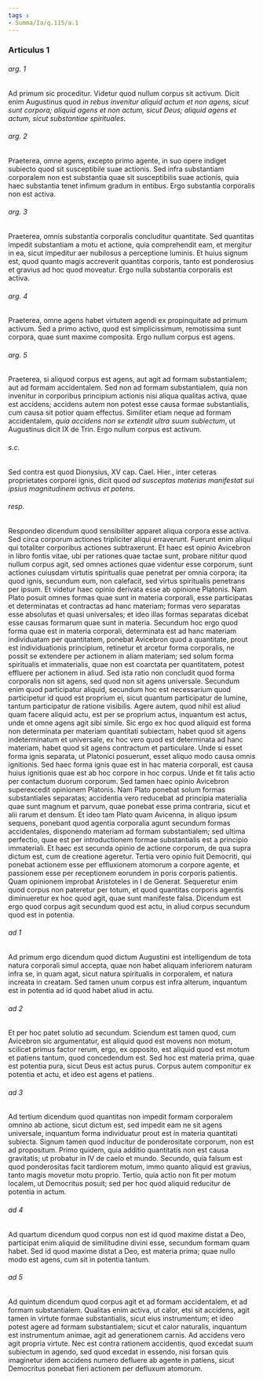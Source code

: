 ```yaml
---
tags : 
- Summa/Ia/q.115/a.1
---
```


### Articulus 1

###### arg. 1
Ad primum sic proceditur. Videtur quod nullum corpus sit activum. Dicit enim Augustinus quod *in rebus invenitur aliquid actum et non agens, sicut sunt corpora; aliquid agens et non actum, sicut Deus; aliquid agens et actum, sicut substantiae spirituales*.

###### arg. 2
Praeterea, omne agens, excepto primo agente, in suo opere indiget subiecto quod sit susceptibile suae actionis. Sed infra substantiam corporalem non est substantia quae sit susceptibilis suae actionis, quia haec substantia tenet infimum gradum in entibus. Ergo substantia corporalis non est activa.

###### arg. 3
Praeterea, omnis substantia corporalis concluditur quantitate. Sed quantitas impedit substantiam a motu et actione, quia comprehendit eam, et mergitur in ea, sicut impeditur aer nubilosus a perceptione luminis. Et huius signum est, quod quanto magis accreverit quantitas corporis, tanto est ponderosius et gravius ad hoc quod moveatur. Ergo nulla substantia corporalis est activa.

###### arg. 4
Praeterea, omne agens habet virtutem agendi ex propinquitate ad primum activum. Sed a primo activo, quod est simplicissimum, remotissima sunt corpora, quae sunt maxime composita. Ergo nullum corpus est agens.

###### arg. 5
Praeterea, si aliquod corpus est agens, aut agit ad formam substantialem; aut ad formam accidentalem. Sed non ad formam substantialem, quia non invenitur in corporibus principium actionis nisi aliqua qualitas activa, quae est accidens; accidens autem non potest esse causa formae substantialis, cum causa sit potior quam effectus. Similiter etiam neque ad formam accidentalem, *quia accidens non se extendit ultra suum subiectum*, ut Augustinus dicit IX de Trin. Ergo nullum corpus est activum.

###### s.c.
Sed contra est quod Dionysius, XV cap. Cael. Hier., inter ceteras proprietates corporei ignis, dicit quod *ad susceptas materias manifestat sui ipsius magnitudinem activus et potens*.

###### resp.
Respondeo dicendum quod sensibiliter apparet aliqua corpora esse activa. Sed circa corporum actiones tripliciter aliqui erraverunt. Fuerunt enim aliqui qui totaliter corporibus actiones subtraxerunt. Et haec est opinio Avicebron in libro fontis vitae, ubi per rationes quae tactae sunt, probare nititur quod nullum corpus agit, sed omnes actiones quae videntur esse corporum, sunt actiones cuiusdam virtutis spiritualis quae penetrat per omnia corpora; ita quod ignis, secundum eum, non calefacit, sed virtus spiritualis penetrans per ipsum. Et videtur haec opinio derivata esse ab opinione Platonis. Nam Plato posuit omnes formas quae sunt in materia corporali, esse participatas et determinatas et contractas ad hanc materiam; formas vero separatas esse absolutas et quasi universales; et ideo illas formas separatas dicebat esse causas formarum quae sunt in materia. Secundum hoc ergo quod forma quae est in materia corporali, determinata est ad hanc materiam individuatam per quantitatem, ponebat Avicebron quod a quantitate, prout est individuationis principium, retinetur et arcetur forma corporalis, ne possit se extendere per actionem in aliam materiam; sed solum forma spiritualis et immaterialis, quae non est coarctata per quantitatem, potest effluere per actionem in aliud. Sed ista ratio non concludit quod forma corporalis non sit agens, sed quod non sit agens universale. Secundum enim quod participatur aliquid, secundum hoc est necessarium quod participetur id quod est proprium ei, sicut quantum participatur de lumine, tantum participatur de ratione visibilis. Agere autem, quod nihil est aliud quam facere aliquid actu, est per se proprium actus, inquantum est actus, unde et omne agens agit sibi simile. Sic ergo ex hoc quod aliquid est forma non determinata per materiam quantitati subiectam, habet quod sit agens indeterminatum et universale, ex hoc vero quod est determinata ad hanc materiam, habet quod sit agens contractum et particulare. Unde si esset forma ignis separata, ut Platonici posuerunt, esset aliquo modo causa omnis ignitionis. Sed haec forma ignis quae est in hac materia corporali, est causa huius ignitionis quae est ab hoc corpore in hoc corpus. Unde et fit talis actio per contactum duorum corporum. Sed tamen haec opinio Avicebron superexcedit opinionem Platonis. Nam Plato ponebat solum formas substantiales separatas; accidentia vero reducebat ad principia materialia quae sunt magnum et parvum, quae ponebat esse prima contraria, sicut et alii rarum et densum. Et ideo tam Plato quam Avicenna, in aliquo ipsum sequens, ponebant quod agentia corporalia agunt secundum formas accidentales, disponendo materiam ad formam substantialem; sed ultima perfectio, quae est per introductionem formae substantialis est a principio immateriali. Et haec est secunda opinio de actione corporum, de qua supra dictum est, cum de creatione ageretur. Tertia vero opinio fuit Democriti, qui ponebat actionem esse per effluxionem atomorum a corpore agente, et passionem esse per receptionem eorundem in poris corporis patientis. Quam opinionem improbat Aristoteles in I de Generat. Sequeretur enim quod corpus non pateretur per totum, et quod quantitas corporis agentis diminueretur ex hoc quod agit, quae sunt manifeste falsa. Dicendum est ergo quod corpus agit secundum quod est actu, in aliud corpus secundum quod est in potentia.

###### ad 1
Ad primum ergo dicendum quod dictum Augustini est intelligendum de tota natura corporali simul accepta, quae non habet aliquam inferiorem naturam infra se, in quam agat, sicut natura spiritualis in corporalem, et natura increata in creatam. Sed tamen unum corpus est infra alterum, inquantum est in potentia ad id quod habet aliud in actu.

###### ad 2
Et per hoc patet solutio ad secundum. Sciendum est tamen quod, cum Avicebron sic argumentatur, est aliquid quod est movens non motum, scilicet primus factor rerum, ergo, ex opposito, est aliquid quod est motum et patiens tantum, quod concedendum est. Sed hoc est materia prima, quae est potentia pura, sicut Deus est actus purus. Corpus autem componitur ex potentia et actu, et ideo est agens et patiens.

###### ad 3
Ad tertium dicendum quod quantitas non impedit formam corporalem omnino ab actione, sicut dictum est, sed impedit eam ne sit agens universale, inquantum forma individuatur prout est in materia quantitati subiecta. Signum tamen quod inducitur de ponderositate corporum, non est ad propositum. Primo quidem, quia additio quantitatis non est causa gravitatis; ut probatur in IV de caelo et mundo. Secundo, quia falsum est quod ponderositas facit tardiorem motum, immo quanto aliquid est gravius, tanto magis movetur motu proprio. Tertio, quia actio non fit per motum localem, ut Democritus posuit; sed per hoc quod aliquid reducitur de potentia in actum.

###### ad 4
Ad quartum dicendum quod corpus non est id quod maxime distat a Deo, participat enim aliquid de similitudine divini esse, secundum formam quam habet. Sed id quod maxime distat a Deo, est materia prima; quae nullo modo est agens, cum sit in potentia tantum.

###### ad 5
Ad quintum dicendum quod corpus agit et ad formam accidentalem, et ad formam substantialem. Qualitas enim activa, ut calor, etsi sit accidens, agit tamen in virtute formae substantialis, sicut eius instrumentum; et ideo potest agere ad formam substantialem; sicut et calor naturalis, inquantum est instrumentum animae, agit ad generationem carnis. Ad accidens vero agit propria virtute. Nec est contra rationem accidentis, quod excedat suum subiectum in agendo, sed quod excedat in essendo, nisi forsan quis imaginetur idem accidens numero defluere ab agente in patiens, sicut Democritus ponebat fieri actionem per defluxum atomorum.

